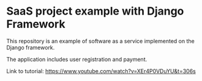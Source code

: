 # SaaS project example with Django Framework

This repository is an example of software as a service implemented on the Django framework. 

The application includes user registration and payment.

Link to tutorial: https://www.youtube.com/watch?v=XEr4P0VDuYU&t=306s
